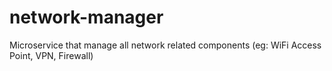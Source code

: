 # network-manager
Microservice that manage all network related components (eg: WiFi Access Point, VPN, Firewall)
